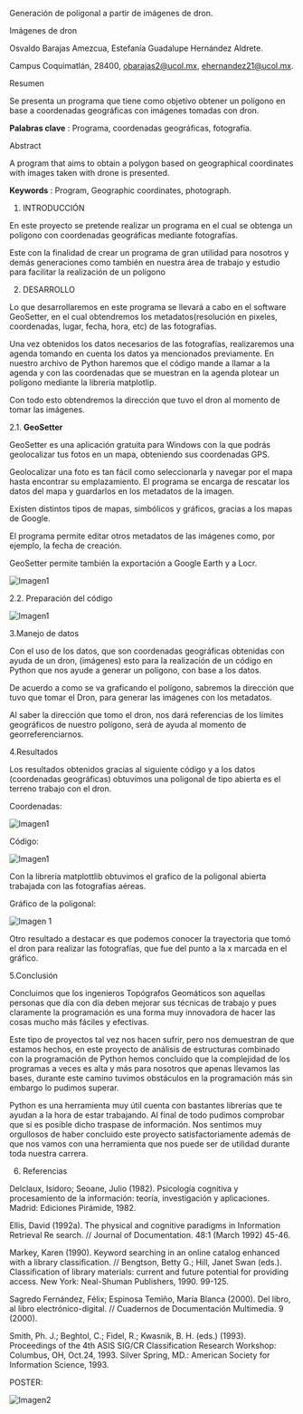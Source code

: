 Generación de poligonal a partir de imágenes de dron.

Imágenes de dron

Osvaldo Barajas Amezcua, Estefanía Guadalupe Hernández Aldrete.

  Campus Coquimatlán, 28400, [obarajas2@ucol.mx](mailto:obarajas2@ucol.mx),  ehernandez21@ucol.mx.

Resumen

Se presenta un programa que tiene como objetivo obtener un polígono en base a coordenadas geográficas con imágenes tomadas con dron.

**Palabras clave** : Programa, coordenadas geográficas, fotografía.

Abstract

A program that aims to obtain a polygon based on geographical coordinates with images taken with drone is presented.



**Keywords** : Program, Geographic coordinates, photograph.

1. INTRODUCCIÓN

En este proyecto se pretende realizar un programa en el cual se obtenga un polígono con coordenadas geográficas mediante fotografías.

Este con la finalidad de crear un programa de gran utilidad para nosotros y demás generaciones como también en nuestra área de trabajo y estudio para facilitar la realización de un polígono

2. DESARROLLO

Lo que desarrollaremos en este programa se llevará a cabo en el software GeoSetter, en el cual obtendremos los metadatos(resolución en pixeles, coordenadas, lugar, fecha, hora, etc) de las fotografías.

Una vez obtenidos los datos necesarios de las fotografías, realizaremos una agenda tomando en cuenta los datos ya mencionados previamente. En nuestro archivo de Python haremos que el código mande a llamar a la agenda y con las coordenadas que se muestran en la agenda plotear un polígono mediante la librería matplotlip.

Con todo esto obtendremos la dirección que tuvo el dron al momento de tomar las imágenes.

2.1. **GeoSetter**

GeoSetter es una aplicación gratuita para Windows con la que podrás geolocalizar tus fotos en un mapa, obteniendo sus coordenadas GPS.

Geolocalizar una foto es tan fácil como seleccionarla y navegar por el mapa hasta encontrar su emplazamiento. El programa se encarga de rescatar los datos del mapa y guardarlos en los metadatos de la imagen.

Existen distintos tipos de mapas, simbólicos y gráficos, gracias a los mapas de Google.

El programa permite editar otros metadatos de las imágenes como, por ejemplo, la fecha de creación.

GeoSetter permite también la exportación a Google Earth y a Locr.

![Imagen1](https://raw.githubusercontent.com/Osvaldo-Barajas/Proyecto-Programacion/master/GEOSETTER.jpg)


2.2. Preparación del código

![Imagen1](https://raw.githubusercontent.com/Osvaldo-Barajas/Proyecto-Programacion/master/Imagenes/codigo.png)
 
3.Manejo de datos

Con el uso de los datos, que son coordenadas geográficas obtenidas con ayuda de un dron, (imágenes) esto para la realización de un código en Python que nos ayude a generar un polígono, con base a los datos.

De acuerdo a como se va graficando el polígono, sabremos la dirección que tuvo que tomar el Dron, para generar las imágenes con los metadatos.

Al saber la dirección que tomo el dron, nos dará referencias de los límites geográficos de nuestro polígono, será de ayuda al momento de georreferenciarnos.

4.Resultados

Los resultados obtenidos gracias al siguiente código y a los datos (coordenadas geográficas) obtuvimos una poligonal de tipo abierta es el terreno trabajo con el dron.

Coordenadas:

![Imagen1](https://raw.githubusercontent.com/Osvaldo-Barajas/Proyecto-Programacion/master/Imagenes/coordenadas.png)

Código:

![Imagen1](https://raw.githubusercontent.com/Osvaldo-Barajas/Proyecto-Programacion/master/Imagenes/codigo.png)

Con la librería matplottlib obtuvimos el grafico de la poligonal abierta trabajada con las fotografías aéreas.

Gráfico de la poligonal:

![Imagen 1](https://github.com/Osvaldo-Barajas/Proyecto-Programacion/blob/master/Imagenes/poligonal.png)

Otro resultado a destacar es que podemos conocer la trayectoria que tomó el dron para realizar las fotografías, que fue del punto a la x marcada en el gráfico.

5.Conclusión

Concluimos que los ingenieros Topógrafos Geomáticos son aquellas personas que día con día deben mejorar sus técnicas de trabajo y pues claramente la programación es una forma muy innovadora de hacer las cosas mucho más fáciles y efectivas.

Este tipo de proyectos tal vez nos hacen sufrir, pero nos demuestran de que estamos hechos, en este proyecto de análisis de estructuras combinado con la programación de Python hemos concluido que la complejidad de los programas a veces es alta y más para nosotros que apenas llevamos las bases, durante este camino tuvimos obstáculos en la programación más sin embargo lo pudimos superar.

Python es una herramienta muy útil cuenta con bastantes librerías que te ayudan a la hora de estar trabajando. Al final de todo pudimos comprobar que si es posible dicho traspase de información. Nos sentimos muy orgullosos de haber concluido este proyecto satisfactoriamente además de que nos vamos con una herramienta que nos puede ser de utilidad durante toda nuestra carrera.

6. Referencias

Delclaux, Isidoro; Seoane, Julio (1982). Psicología cognitiva y procesamiento de la información: teoría, investigación y aplicaciones. Madrid: Ediciones Pirámide, 1982.

Ellis, David (1992a). The physical and cognitive paradigms in Information Retrieval Re search. // Journal of Documentation. 48:1 (March 1992) 45-46.

Markey, Karen (1990). Keyword searching in an online catalog enhanced with a library classification. // Bengtson, Betty G.; Hill, Janet Swan (eds.). Classification of library materials: current and future potential for providing access. New York: Neal-Shuman Publishers, 1990. 99-125.

Sagredo Fernández, Félix; Espinosa Temiño, María Blanca (2000). Del libro, al libro electrónico-digital. // Cuadernos de Documentación Multimedia. 9 (2000).

Smith, Ph. J.; Beghtol, C.; Fidel, R.; Kwasnik, B. H. (eds.) (1993). Proceedings of the 4th ASIS SIG/CR Classification Research Workshop: Columbus, OH, Oct.24, 1993. Silver Spring, MD.: American Society for Information Science, 1993.

POSTER:

![Imagen2](https://raw.githubusercontent.com/Osvaldo-Barajas/Proyecto-Programacion/master/GENERACI%C3%93N%20DE%20UNA%20POLIGONAL%20A%20PARTIR%20DE%20IM%C3%81GENES%20DE%20DRON%20.png)
